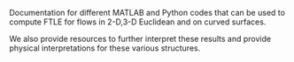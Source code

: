 Documentation for different MATLAB and Python codes that can be used to compute FTLE for flows in 2-D,3-D Euclidean and on curved surfaces.

We also provide resources to further interpret these results and provide physical interpretations for these various structures.